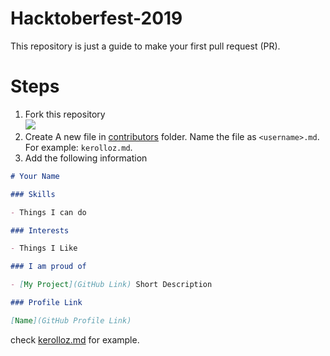 # Hacktoberfest-2019

This repository is just a guide to make your first pull request (PR).

# Steps

1. Fork this repository  
  ![](https://i.ibb.co/RpXMYhK/image.png)
1. Create A new file in [contributors](/contributors) folder. Name the file as `<username>.md`. For example: `kerolloz.md`.
1. Add the following information
  ```markdown
  # Your Name

  ### Skills

  - Things I can do

  ### Interests

  - Things I Like

  ### I am proud of

  - [My Project](GitHub Link) Short Description

  ### Profile Link

  [Name](GitHub Profile Link)
  ```
  check [kerolloz.md](/contributors/kerolloz.md) for example.

